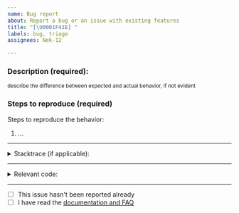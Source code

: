 ```yaml
---
name: Bug report
about: Report a bug or an issue with existing features
title: "[\U0001F41E] "
labels: bug, triage
assignees: Nek-12

---
```


### Description (required): 
<sup>describe the difference between expected and actual behavior, if not evident</sup>



### Steps to reproduce (required)
Steps to reproduce the behavior:

1. ...

---

<details>
  <summary>Stacktrace (if applicable):</summary>

```plaintext

```

</details>

---

<details>
  <summary>Relevant code:</summary>

```kotlin

```

</details>

---

- [ ] This issue hasn't been reported already
- [ ] I have read the [documentation and FAQ](https://opensource.respawn.pro/FlowMVI/#/faq)
